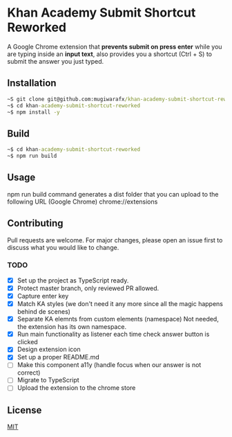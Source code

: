 # Khan Academy Submit Shortcut Reworked 

A Google Chrome extension that **prevents submit on press enter** while you are typing inside an **input text**, also provides you a shortcut (Ctrl + S) to submit the answer you just typed.

## Installation

```cmd
~S git clone git@github.com:mugiwarafx/khan-academy-submit-shortcut-reworked.git
~$ cd khan-academy-submit-shortcut-reworked
~$ npm install -y
```

## Build

```cmd
~$ cd khan-academy-submit-shortcut-reworked
~$ npm run build
```

## Usage
npm run build command generates a dist folder that you can upload to the following URL (Google Chrome) chrome://extensions

## Contributing
Pull requests are welcome. For major changes, please open an issue first to discuss what you would like to change.

### TODO
- [x] Set up the project as TypeScript ready.
- [x] Protect master branch, only reviewed PR allowed.
- [x] Capture enter key
- [x] Match KA styles (we don't need it any more since all the magic happens behind de scenes)
- [x] Separate KA elemnts from custom elements (namespace) Not needed, the extension has its own namespace.
- [x] Run main functionality as listener each time check answer button is clicked 
- [x] Design extension icon
- [x] Set up a proper README.md
- [ ] Make this component a11y (handle focus when our answer is not correct)
- [ ] Migrate to TypeScript
- [ ] Upload the extension to the chrome store

## License
[MIT](https://choosealicense.com/licenses/mit/)
